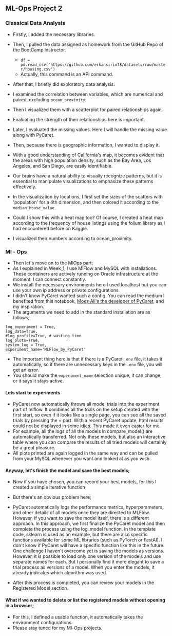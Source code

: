 ## ML-Ops Project 2

### Classical Data Analysis

* Firstly, I added the necessary libraries.
* Then, I pulled the data assigned as homework from the GitHub Repo of the BootCamp instructor.
    * `df = pd.read_csv('https://github.com/erkansirin78/datasets/raw/master/housing.csv')`
    * Actually, this command is an API command.
* After that, I briefly did exploratory data analysis.
* I examined the correlation between variables, which are numerical and paired, excluding `ocean_proximity`.

* Then I visualized them with a scatterplot for paired relationships again.
* Evaluating the strength of their relationships here is important.
* Later, I evaluated the missing values. Here I will handle the missing value along with PyCaret.
* Then, because there is geographic information, I wanted to display it.
* With a good understanding of California's map, it becomes evident that the areas with high population density, such as the Bay Area, Los Angeles, and San Diego, are easily identifiable.
* Our brains have a natural ability to visually recognize patterns, but it is essential to manipulate visualizations to emphasize these patterns effectively.
* In the visualization by locations, I first set the sizes of the scatters with 'population' for a 4th dimension, and then colored it according to the `median_house_value`.
* Could I show this with a heat map too? Of course, I created a heat map according to the frequency of house listings using the folium library as I had encountered before on Kaggle.
* I visualized their numbers according to ocean_proximity.

### Ml - Ops

* Then let's move on to the MlOps part;
* As I explained in Week_1, I use MlFlow and MySQL with installations. These containers are actively running on Oracle infrastructure at the moment. I can connect constantly.
* We install the necessary environments here I used localhost but you can use your own ip address or private configurations.
* I didn't know PyCaret wanted such a config. You can read the medium I benefited from this notebook, [Moez Ali's the developer of PyCaret](https://moez-62905.medium.com/simplify-mlops-with-pycaret-mlflow-and-dagshub-366c768f0dac), and my inspiration. 
* The arguments we need to add in the standard installation are as follows;

```
log_experiment = True,
log_data=True,
#log_profile=True, # wasting time
log_plots=True,
system_log = True,
experiment_name='MLFlow_by_PyCaret'
```
* The important thing here is that if there is a PyCaret `.env` file, it takes it automatically, so if there are unnecessary keys in the `.env` file, you will get an error.
* You should make the `experiment_name` selection unique, it can change, or it says it stays active.

#### Lets start to experiments
* PyCaret now automatically throws all model trials into the experiment part of mlflow. It combines all the trials on the setup created with the first start, so even if it looks like a single page, you can see all the saved trials by pressing the + part. With a recent PyCaret update, html results could not be displayed in some idles. This made it even easier for me.
* For example, all the logs of all the models in compare_model() are automatically transferred. Not only these models, but also an interactive table where you can compare the results of all tried models will certainly be a great pleasure.
* All plots printed are again logged in the same way and can be pulled from your MySQL whenever you want and looked at as you wish.

#### Anyway, let's finish the model and save the best models;
* Now if you have chosen, you can record your best models, for this I created a simple iterative function

* But there's an obvious problem here;

* PyCaret automatically logs the performance metrics, hyperparameters, and other details of all models once they are directed to MLFlow. However, if you want to save the model itself, there is a different approach. In this approach, we first finalize the PyCaret model and then complete the process using the log_model function. In the template code, sklearn is used as an example, but there are also specific functions available for some ML libraries (such as PyTorch or FastAI). I don't know if PyCaret will have a specific function like this in the future. One challenge I haven't overcome yet is saving the models as versions. However, it is possible to load only one version of the models and use separate names for each. But I personally find it more elegant to save a trial process as versions of a model. When you enter the models, it already indicates which algorithm was used.

* After this process is completed, you can review your models in the Registered Model section.

#### What if we wanted to delete or list the registered models without opening in a browser;
* For this, I defined a usable function, it automatically takes the environment configurations.
* Please stay tuned for my Ml-Ops projects.